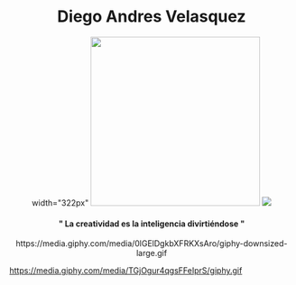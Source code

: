 
<div id="header" align="center">
  

<h1>Diego Andres Velasquez</h1>

<div  id="gifs">width="322px"
<img src="https://media.giphy.com/media/TGjOgur4qgsFFeIprS/giphy.gif"  width="300px">
 

<img src="https://media.giphy.com/media/5OW9D8sfzccttn3MwL/giphy.gif" >
</div>

<h4>" La creatividad es la inteligencia divirtiéndose "</h4>
  https://media.giphy.com/media/0lGElDgkbXFRKXsAro/giphy-downsized-large.gif
</div>
  
https://media.giphy.com/media/TGjOgur4qgsFFeIprS/giphy.gif
